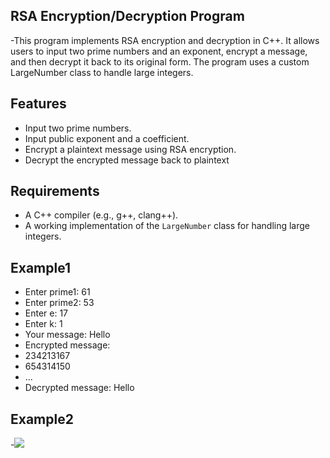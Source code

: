 ## RSA Encryption/Decryption Program
-This program implements RSA encryption and decryption in C++. It allows users to input two prime numbers and an exponent, encrypt a message, and then decrypt it back to its original form. The program uses a custom LargeNumber class to handle large integers.

## Features

- Input two prime numbers.
- Input public exponent and a coefficient.
- Encrypt a plaintext message using RSA encryption.
- Decrypt the encrypted message back to plaintext

## Requirements

- A C++ compiler (e.g., g++, clang++).
- A working implementation of the `LargeNumber` class for handling large integers.

## Example1

- Enter prime1: 61
- Enter prime2: 53
- Enter e: 17
- Enter k: 1
- Your message: Hello
- Encrypted message: 
- 234213167
- 654314150
- ...
- Decrypted message: Hello

## Example2

-![](/Users/rashidovfuad/Desktop)



